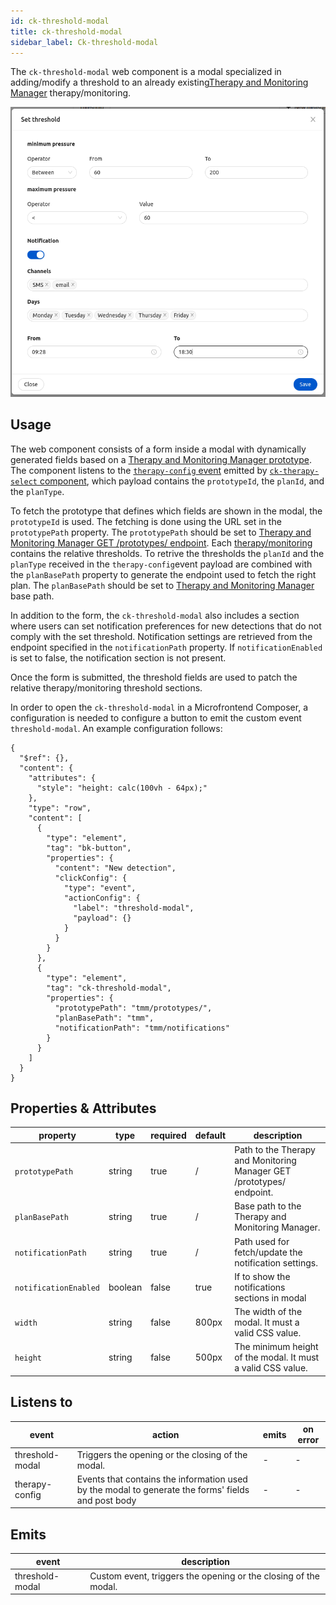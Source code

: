 ```yaml
---
id: ck-threshold-modal
title: ck-threshold-modal
sidebar_label: Ck-threshold-modal
---
```


<!--
WARNING: this file was automatically generated by Mia-Platform Doc Aggregator.
DO NOT MODIFY IT BY HAND.
Instead, modify the source file and run the aggregator to regenerate this file.
-->

The `ck-threshold-modal` web component is a modal specialized in adding/modify a threshold to an already existing[Therapy and Monitoring Manager](../../runtime_suite/therapy-and-monitoring-manager/overview) therapy/monitoring.

![ck-threshold-modal](../img/ck-threshold-modal.png)
## Usage

The web component consists of a form inside a modal with dynamically generated fields based on a [Therapy and Monitoring Manager prototype](../../runtime_suite/therapy-and-monitoring-manager/overview#prototypes). The component listens to the  [`therapy-config` event](../30_events.md#therapyconfig) emitted by [`ck-therapy-select` component](40_ck-therapy-select.md), which payload contains the `prototypeId`, the `planId`, and the `planType`. 

To fetch the prototype that defines which fields are shown in the modal, the `prototypeId` is used. The fetching is done using the URL set in the `prototypePath` property. The `prototypePath` should be set to [Therapy and Monitoring Manager GET /prototypes/ endpoint](../../therapy-and-monitoring-manager/usage#get-prototypes). 
Each [therapy/monitoring](../../runtime_suite/therapy-and-monitoring-manager/overview#therapies) contains the relative thresholds. To retrive the thresholds the `planId` and the `planType` received in the `therapy-config`event payload are combined with the `planBasePath` property to generate the endpoint used to fetch the right plan. The `planBasePath` should be set to [Therapy and Monitoring Manager](../../runtime_suite/therapy-and-monitoring-manager/overview) base path.

In addition to the form, the `ck-threshold-modal` also includes a section where users can set notification preferences for new detections that do not comply with the set threshold. Notification settings are retrieved from the endpoint specified in the `notificationPath` property. If `notificationEnabled` is set to false, the notification section is not present.

Once the form is submitted, the threshold fields are used to patch the relative therapy/monitoring threshold sections.

In order to open the `ck-threshold-modal` in a Microfrontend Composer, a configuration is needed to configure a button to emit the custom event `threshold-modal`. An example configuration follows: 

```
{
  "$ref": {},
  "content": {
    "attributes": {
      "style": "height: calc(100vh - 64px);"
    },
    "type": "row",
    "content": [
      {
        "type": "element",
        "tag": "bk-button",
        "properties": {
          "content": "New detection",
          "clickConfig": {
            "type": "event",
            "actionConfig": {
              "label": "threshold-modal",
              "payload": {}
            }
          }
        }
      },
      {
        "type": "element",
        "tag": "ck-threshold-modal",
        "properties": {
          "prototypePath": "tmm/prototypes/",
          "planBasePath": "tmm",
          "notificationPath": "tmm/notifications"
        }
      }
    ]
  }
}
```

## Properties & Attributes

| property | type | required | default | description |
|----------|------|----------|---------|-------------|
|`prototypePath`| string | true | / | Path to the Therapy and Monitoring Manager GET /prototypes/ endpoint. |
|`planBasePath`| string | true | / | Base path to the Therapy and Monitoring Manager. |
|`notificationPath`| string | true | / | Path used for fetch/update the notification settings. |
|`notificationEnabled`| boolean | false | true | If to show the notifications sections in modal |
|`width`| string | false | 800px | The width of the modal. It must a valid CSS value. |
|`height`| string | false | 500px | The minimum height of the modal. It must a valid CSS value. |

## Listens to

| event | action | emits | on error |
|-------|--------|-------|----------|
|threshold-modal| Triggers the opening or the closing of the modal. | - | - |
|therapy-config| Events that contains the information used by the modal to generate the forms' fields and post body | - | - |

## Emits

| event | description |
|-------|-------------|
|threshold-modal| Custom event, triggers the opening or the closing of the modal. |

